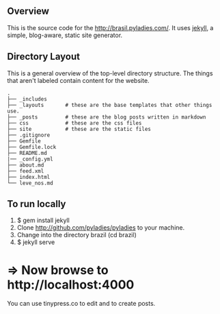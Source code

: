 Overview
--------

This is the source code for the http://brasil.pyladies.com/. It uses [jekyll][j], a simple, blog-aware, static site generator.

[j]: http://jekyllrb.com/

## Directory Layout

This is a general overview of the top-level directory structure. The
things that aren't labeled contain content for the website.


```
.
├── _includes
├── _layouts       # these are the base templates that other things use.
├── _posts         # these are the blog posts written in markdown
├── css            # these are the css files
├── site           # these are the static files
├── .gitignore
├── Gemfile
├── Gemfile.lock
├── README.md
|── _config.yml
├── about.md
├── feed.xml
├── index.html
└── leve_nos.md
```
## To run locally

1. $ gem install jekyll 
2. Clone http://github.com/pyladies/pyladies to your machine. 
3. Change into the directory brazil (cd brazil)
4. $ jekyll serve
# => Now browse to http://localhost:4000

You can use tinypress.co to edit and to create posts.
